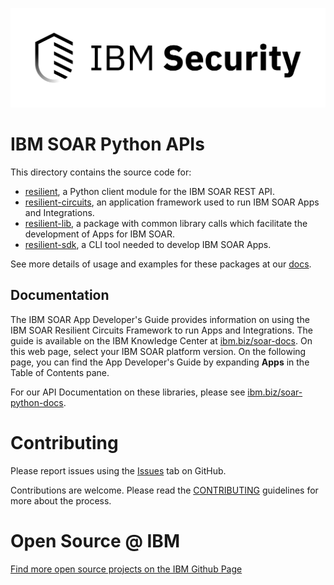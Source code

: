 ![IBM Security](https://raw.githubusercontent.com/ibmresilient/resilient-python-api/master/resilient-sdk/assets/IBM_Security_lockup_pos_RGB.png)

# IBM SOAR Python APIs

This directory contains the source code for:

 * [resilient](./resilient), a Python client module for the IBM SOAR REST API.
 * [resilient-circuits](./resilient-circuits), an application framework used to run IBM SOAR Apps and Integrations.
 * [resilient-lib](./resilient-lib), a package with common library calls which facilitate the development of Apps for IBM SOAR.
* [resilient-sdk](./resilient-sdk), a CLI tool needed to develop IBM SOAR Apps.

See more details of usage and examples for these packages at our [docs](https://ibm.biz/soar-python-docs).


## Documentation
The IBM SOAR App Developer's Guide provides information on using the IBM SOAR Resilient Circuits Framework to run Apps and Integrations. The guide is available on the IBM Knowledge Center at [ibm.biz/soar-docs](https://ibm.biz/soar-docs). On this web page, select your IBM SOAR platform version. On the following page, you can find the App Developer's Guide by expanding **Apps** in the Table of Contents pane.

For our API Documentation on these libraries, please see [ibm.biz/soar-python-docs](https://ibm.biz/soar-python-docs).


# Contributing

Please report issues using the [Issues](https://github.com/ibmresilient/resilient-python-api/issues) tab on GitHub.

Contributions are welcome.  Please read the [CONTRIBUTING](CONTRIBUTING.md) guidelines for more about the process.


# Open Source @ IBM

[Find more open source projects on the IBM Github Page](http://ibm.github.io/)

